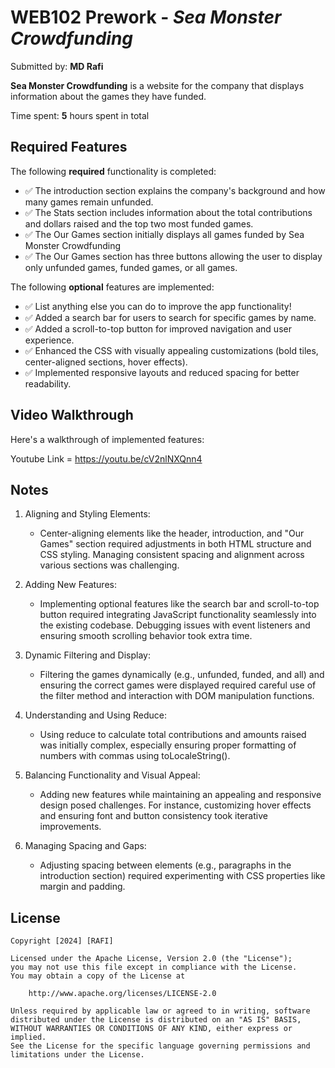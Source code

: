 # WEB102 Prework - *Sea Monster Crowdfunding*

Submitted by: **MD Rafi**

**Sea Monster Crowdfunding** is a website for the company that displays information about the games they have funded.

Time spent: **5** hours spent in total

## Required Features

The following **required** functionality is completed:

* ✅ The introduction section explains the company's background and how many games remain unfunded.
* ✅ The Stats section includes information about the total contributions and dollars raised and the top two most funded games.
* ✅ The Our Games section initially displays all games funded by Sea Monster Crowdfunding
* ✅ The Our Games section has three buttons allowing the user to display only unfunded games, funded games, or all games.

The following **optional** features are implemented:
* ✅ List anything else you can do to improve the app functionality!
* ✅ Added a search bar for users to search for specific games by name.
* ✅ Added a scroll-to-top button for improved navigation and user experience.
* ✅ Enhanced the CSS with visually appealing customizations (bold tiles, center-aligned sections, hover effects).
* ✅ Implemented responsive layouts and reduced spacing for better readability.

## Video Walkthrough

Here's a walkthrough of implemented features:

Youtube Link = https://youtu.be/cV2nlNXQnn4

<!-- Replace this with whatever GIF tool you used! -->
<!-- Recommended tools:
[Kap](https://getkap.co/) for macOS
[ScreenToGif](https://www.screentogif.com/) for Windows
[peek](https://github.com/phw/peek) for Linux. -->

## Notes

1. Aligning and Styling Elements:
   * Center-aligning elements like the header, introduction, and "Our Games" section required adjustments in both HTML structure and CSS styling. Managing consistent spacing and alignment across various sections was challenging.

2. Adding New Features:
   * Implementing optional features like the search bar and scroll-to-top button required integrating JavaScript functionality seamlessly into the existing codebase. Debugging issues with event listeners and ensuring smooth scrolling behavior took extra time.

3. Dynamic Filtering and Display:
   * Filtering the games dynamically (e.g., unfunded, funded, and all) and ensuring the correct games were displayed required careful use of the filter method and interaction with DOM manipulation functions.

4. Understanding and Using Reduce:
   * Using reduce to calculate total contributions and amounts raised was initially complex, especially ensuring proper formatting of numbers with commas using toLocaleString().

5. Balancing Functionality and Visual Appeal:
   * Adding new features while maintaining an appealing and responsive design posed challenges. For instance, customizing hover effects and ensuring font and button consistency took iterative improvements.

6. Managing Spacing and Gaps:
   * Adjusting spacing between elements (e.g., paragraphs in the introduction section) required experimenting with CSS properties like margin and padding.

## License

    Copyright [2024] [RAFI]

    Licensed under the Apache License, Version 2.0 (the "License");
    you may not use this file except in compliance with the License.
    You may obtain a copy of the License at

        http://www.apache.org/licenses/LICENSE-2.0

    Unless required by applicable law or agreed to in writing, software
    distributed under the License is distributed on an "AS IS" BASIS,
    WITHOUT WARRANTIES OR CONDITIONS OF ANY KIND, either express or implied.
    See the License for the specific language governing permissions and
    limitations under the License.
